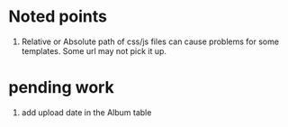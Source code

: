 # Noted points

1. Relative or Absolute path of css/js files can cause problems for some templates. Some url may not pick it up.













# pending work

1. add upload date in the Album table